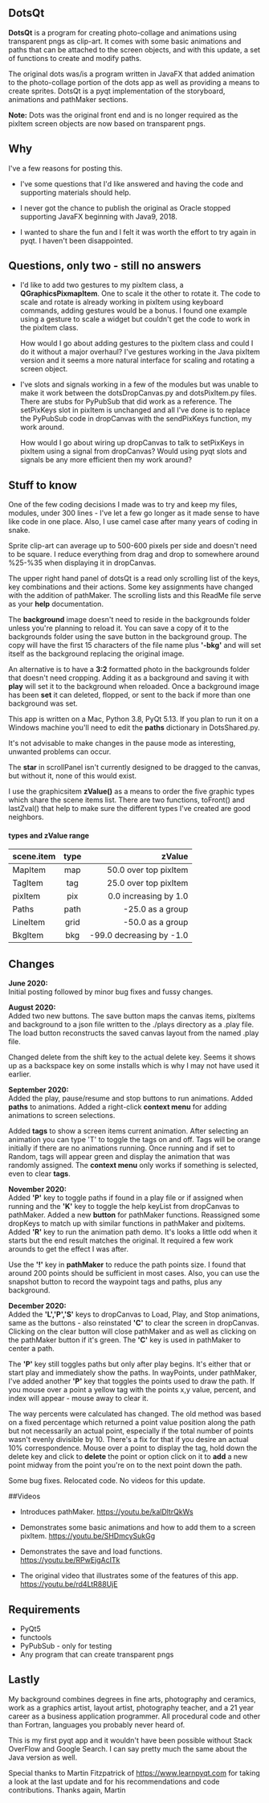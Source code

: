 ## DotsQt
**DotsQt** is a program for creating photo-collage and animations using transparent pngs as clip-art. It comes with some basic animations and paths that can be attached to the screen objects, and with this update, a set of functions to create and modify paths.

The original dots was/is a program written in JavaFX that added animation to the photo-collage portion of the dots app as well as providing a means to create sprites. DotsQt is a pyqt implementation of the storyboard, animations and pathMaker sections. 

**Note:** Dots was the original front end and is no longer required as the pixItem screen objects are now based on transparent pngs.

## Why
I've a few reasons for posting this. 

* I've some questions that I'd like answered and having the code and supporting materials should help.

* I never got the chance to publish the original as Oracle stopped supporting JavaFX beginning with Java9, 2018.


* I wanted to share the fun and I felt it was worth the effort to try again in pyqt. I haven't been disappointed.

## Questions, only two - still no answers

* I'd like to add two gestures to my pixItem class, a **QGraphicsPixmapItem**.  One to scale it the other to rotate it.  The code to scale and rotate is already working in pixItem using keyboard commands, adding gestures would be a bonus. I found one example using a gesture to scale a widget but couldn't get the code to work in the pixItem class. 

	How would I go about adding gestures to the pixItem class and could I do it without a major overhaul?   I've gestures working in the Java pixItem version and it seems a more natural interface for scaling and rotating a screen object.

* I've slots and signals working in a few of the modules but was unable to make it work between the dotsDropCanvas.py and dotsPixItem.py files. There are stubs for PyPubSub that did work as a reference. The setPixKeys slot in pixItem is unchanged and all I've done is to replace the PyPubSub code in dropCanvas with the sendPixKeys function, my work around.

	How would I go about wiring up dropCanvas to talk to setPixKeys in pixItem using a signal from dropCanvas?  Would using pyqt slots and signals be any more efficient then my work around? 


## Stuff to know
One of the few coding decisions I made was to try and keep my files, modules, under 300 lines - I've let a few go longer as it made sense to have like code in one place. Also, I use camel case after many years of coding in snake.

Sprite clip-art can average up to 500-600 pixels per side and doesn't need to be square.  I reduce everything from drag and drop to somewhere around %25-%35 when displaying it in dropCanvas.

The upper right hand panel of dotsQt is a read only scrolling list of the keys, key combinations and their actions. Some key assignments have changed with the addition of pathMaker. The scrolling lists and this ReadMe file serve as your **help** documentation.    

The **background** image doesn't need to reside in the backgrounds folder unless you're planning to reload it. You can save a copy of it to the backgrounds folder using the save button in the background group. The copy will have the first 15 characters of the file name plus **'-bkg'** and will set itself as the background replacing the original image.

An alternative is to have a **3:2** formatted photo in the backgrounds folder that doesn't need cropping. Adding it as a background and saving it with **play** will set it to the background when reloaded.  Once a background image has been **set** it can deleted, flopped, or sent to the back if more than one background was set.

This app is written on a Mac, Python 3.8, PyQt 5.13.  If you plan to run it on a Windows machine you'll need to edit the **paths** dictionary in DotsShared.py.   

It's not advisable to make changes in the pause mode as interesting, unwanted problems can occur.   

The **star** in scrollPanel isn't currently designed to be dragged to the canvas, but without it, none of this would exist.

I use the graphicsitem **zValue()** as a means to order the five graphic types which share the scene items list.  There are two functions, toFront() and lastZval() that help to make sure the different types I've created are good neighbors.

#### types and zValue range		
| scene.item  | type  | zValue |
|:------------- |:---------------:| -------------:|
| MapItem | map | 50.0 over top pixItem |
| TagItem | tag|25.0 over top pixItem|
| pixItem | pix  |  0.0 increasing by 1.0 | 
| Paths| path| -25.0 as a group 
| LineItem  | grid   | -50.0 as a group |
| BkgItem   | bkg | -99.0 decreasing by -1.0 |    
  
  
## Changes
**June 2020:**  
Initial posting followed by minor bug fixes and fussy changes.

**August 2020:**  
Added two new buttons. The save button maps the canvas items, pixItems and background to a json file written to the ./plays directory as a .play file.  The load button reconstructs the saved canvas layout from the named .play file. 
 
Changed delete from the shift key to the actual delete key. Seems it shows up as a backspace key on some installs which is why I may not have used it earlier. 

**September 2020:**   
Added the play, pause/resume and stop buttons to run animations. Added **paths** to animations.  Added a right-click **context menu** for adding animations to screen selections.  

Added **tags** to show a screen items current animation. After selecting an animation you can type 'T' to toggle the tags on and off. Tags will be orange initially if there are no animations running.  Once running and if set to Random, tags will appear green and display the animation that was randomly assigned. The **context menu** only works if something is selected, even to clear **tags**.

**November 2020:**  
Added **'P'** key to toggle paths if found in a play file or if assigned when running and the **'K'** key to toggle the help keyList from dropCanvas to pathMaker.  Added a new **button** for pathMaker functions.  Reassigned some dropKeys to match up with similar functions in pathMaker and pixItems. Added **'R'** key to run the animation path demo. It's looks a little odd when it starts but the end result matches the original. It required a few work arounds to get the effect I was after.   
  
Use the **'!'** key in **pathMaker** to reduce the path points size. I found that around 200 points should be sufficient in most cases.
Also, you can use the snapshot button to record the waypoint tags and paths, plus any background.

**December 2020:**	
Added the **'L','P','S'** keys to dropCanvas to Load, Play, and Stop animations, same as the buttons - also reinstated **'C'** to clear the screen in dropCanvas. Clicking on the clear button will close pathMaker and as well as clicking on the pathMaker button if it's green. The **'C'** key is used in pathMaker to center a path.

The **'P'** key still toggles paths but only after play begins. It's either that or start play and immediately show the paths. In wayPoints, under pathMaker, I've added another **'P'**  key that toggles the points used to draw the path. If you mouse over a point a yellow tag with the points x,y value, percent, and index will appear - mouse away to clear it. 	

The way percents were calculated has changed. The old method was based on a fixed percentage which returned a point value position along the path but not necessarily an actual point, especially if the total number of points wasn't evenly divisible by 10. There's a fix for that if you desire an actual 10% correspondence. Mouse over a point to display the tag, hold down the delete key and click to **delete** the point or option click on it to **add** a new point midway from the point you're on to the next point down the path. 

	
Some bug fixes. Relocated code. No videos for this update.


##Videos	

* Introduces pathMaker. <https://youtu.be/kalDltrQkWs>

* Demonstrates some basic animations and how to add them to a screen pixItem. <https://youtu.be/SHDmcySukGg>


* Demonstrates the save and load functions. <https://youtu.be/RPwEjgAcITk>


* The original video that illustrates some of the features of this app. <https://youtu.be/rd4LtR88UjE> 

## Requirements
* PyQt5
* functools
* PyPubSub - only for testing 
* Any program that can create transparent pngs

## Lastly
My background combines degrees in fine arts, photography and ceramics, work as a graphics artist, layout artist, photography teacher, and a 21 year career as a business application programmer. All procedural code and other than Fortran, languages you probably never heard of. 

This is my first pyqt app and it wouldn't have been possible without Stack OverFlow and Google Search. I can say pretty much the same about the Java version as well.

Special thanks to Martin Fitzpatrick of <https://www.learnpyqt.com> for taking a look at the last update and for his recommendations and code contributions.  Thanks again, Martin








  







##  